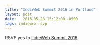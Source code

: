 ```yaml
---
title: "IndieWeb Summit 2016 in Portland"
layout: post
date:   2016-05-28 15:12:00 -0500
tags: indieweb rsvp
---
```

RSVP <span class="p-rsvp">yes</span> to <a href="http://2016.indieweb.org/" class="in-reply-to u-in-reply-to">IndieWeb Summit 2016</a>
